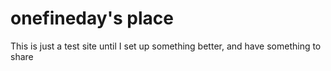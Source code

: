 <h1>onefineday's place</h1>

<p>This is just a test site until I set up something better, and have something to share</p>